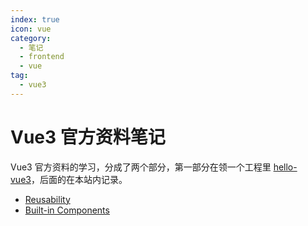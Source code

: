 ```yaml
---
index: true
icon: vue
category:
  - 笔记
  - frontend
  - vue
tag:
  - vue3
---
```


# Vue3 官方资料笔记

Vue3 官方资料的学习，分成了两个部分，第一部分在领一个工程里 [hello-vue3](https://github.com/FuckDoctors/hello-vue3)，后面的在本站内记录。

- [Reusability](./reusability/)
- [Built-in Components](./built-ins/)

